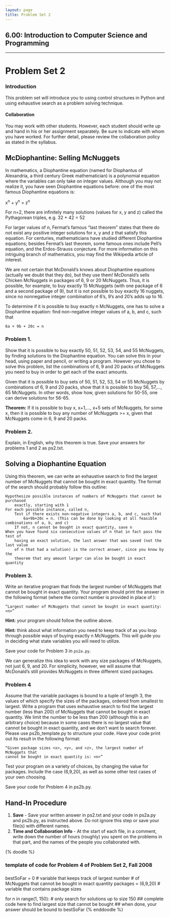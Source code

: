 ```yaml
---
layout: page
title: Problem Set 2
---
```


## 6.00: Introduction to Computer Science and Programming
* * *
# Problem Set 2

### Introduction

This problem set will introduce you to using control structures in Python and using exhaustive
search as a problem solving technique.

#### Collaboration
You may work with other students. However, each student should write up and hand in his or
her assignment separately. Be sure to indicate with whom you have worked. For further detail,
please review the collaboration policy as stated in the syllabus.

## McDiophantine: Selling McNuggets

In mathematics, a Diophantine equation (named for Diophantus of Alexandria, a third century
Greek mathematician) is a polynomial equation where the variables can only take on integer
values. Although you may not realize it, you have seen Diophantine equations before: one of
the most famous Diophantine equations is:

x<sup>n</sup> + y<sup>n</sup> = z<sup>n</sup>

For n=2, there are infinitely many solutions (values for x, y and z) called the Pythagorean
triples, e.g. 32 + 42 = 52

For larger values of n, Fermat’s famous “last theorem” states that
there do not exist any positive integer solutions for x, y and z that satisfy this equation. For
centuries, mathematicians have studied different Diophantine equations; besides Fermat’s last
theorem, some famous ones include Pell’s equation, and the Erdos-Strauss conjecture. For more
information on this intriguing branch of mathematics, you may find the Wikipedia article of
interest.

We are not certain that McDonald’s knows about Diophantine equations (actually we doubt that
they do), but they use them! McDonald’s sells Chicken McNuggets in packages of 6, 9 or 20
McNuggets. Thus, it is possible, for example, to buy exactly 15 McNuggets (with one package of
6 and a second package of 9), but it is not possible to buy exactly 16 nuggets, since no nonnegative integer combination of 6’s, 9’s and 20’s adds up to 16. 

To determine if it is possible to buy exactly n McNuggets, one has to solve a Diophantine equation: find non-negative integer values of a, b, and c, such that

<code>6a + 9b + 20c = n</code>

### Problem 1.

Show that it is possible to buy exactly 50, 51, 52, 53, 54, and 55 McNuggets, by finding
solutions to the Diophantine equation. You can solve this in your head, using paper and pencil,
or writing a program. However you chose to solve this problem, list the combinations of 6, 9
and 20 packs of McNuggets you need to buy in order to get each of the exact amounts.

Given that it is possible to buy sets of 50, 51, 52, 53, 54 or 55 McNuggets by combinations of 6,
9 and 20 packs, show that it is possible to buy 56, 57,…, 65 McNuggets. In other words, show
how, given solutions for 50-55, one can derive solutions for 56-65.

**Theorem:** If it is possible to buy x, x+1,…, x+5 sets of McNuggets, for some x, then it is
possible to buy any number of McNuggets >= x, given that McNuggets come in 6, 9 and 20
packs.

### Problem 2.
Explain, in English, why this theorem is true. Save your answers for problems 1 and 2 as ps2.txt.

## Solving a Diophantine Equation

Using this theorem, we can write an exhaustive search to find the largest number of McNuggets
that cannot be bought in exact quantity. The format of the search should probably follow this
outline:
```
Hypothesize possible instances of numbers of McNuggets that cannot be purchased
    exactly, starting with 1
For each possible instance, called n,
    Test if there exists non-negative integers a, b, and c, such that
        6a+9b+20c = n. (This can be done by looking at all feasible combinations of a, b, and c)
    If not, n cannot be bought in exact quantity, save n
When you have found six consecutive values of n that in fact pass the test of
    having an exact solution, the last answer that was saved (not the last value
    of n that had a solution) is the correct answer, since you know by the
    theorem that any amount larger can also be bought in exact quantity
```
### Problem 3.

Write an iterative program that finds the largest number of McNuggets that cannot be bought in
exact quantity. Your program should print the answer in the following format (where the correct
number is provided in place of <n>):
```
“Largest number of McNuggets that cannot be bought in exact quantity: <n>”
```

<p class="alert alert-info"><strong>Hint:</strong> your program should follow the outline above.</p>
<p class="alert alert-info"><strong>Hint:</strong> think about what information you need to keep track of as you loop through possible ways of buying exactly n McNuggets. This will guide you in deciding what state variables you will need
to utilize.</p>

Save your code for Problem 3 in <code>ps2a.py</code>.

We can generalize this idea to work with any size packages of McNuggets, not just 6, 9, and 20.
For simplicity, however, we will assume that McDonald’s still provides McNuggets in three
different sized packages.

### Problem 4

Assume that the variable packages is bound to a tuple of length 3, the values of which specify
the sizes of the packages, ordered from smallest to largest. Write a program that uses
exhaustive search to find the largest number (less than 200) of McNuggets that cannot be
bought in exact quantity. We limit the number to be less than 200 (although this is an arbitrary
choice) because in some cases there is no largest value that cannot be bought in exact quantity,
and we don’t want to search forever. Please use ps2b_template.py to structure your code.
Have your code print out its result in the following format:
```
“Given package sizes <x>, <y>, and <z>, the largest number of McNuggets that
cannot be bought in exact quantity is: <n>”
```
Test your program on a variety of choices, by changing the value for packages. Include the
case (6,9,20), as well as some other test cases of your own choosing.

Save your code for Problem 4 in ps2b.py.

## Hand-In Procedure
1. **Save** - Save your written answer in ps2.txt and your code in ps2a.py and ps2b.py, as instructed
above. Do not ignore this step or save your file(s) with different names.
2. **Time and Collaboration Info** - At the start of each file, in a comment, write down the number of hours (roughly) you spent on the problems in that part, and the names of the people you collaborated with.

{% doodle %}
###
### template of code for Problem 4 of Problem Set 2, Fall 2008
###

bestSoFar = 0     # variable that keeps track of largest number
                  # of McNuggets that cannot be bought in exact quantity
packages = (6,9,20)   # variable that contains package sizes

for n in range(1, 150):   # only search for solutions up to size 150
    ## complete code here to find largest size that cannot be bought
    ## when done, your answer should be bound to bestSoFar
{% enddoodle %}